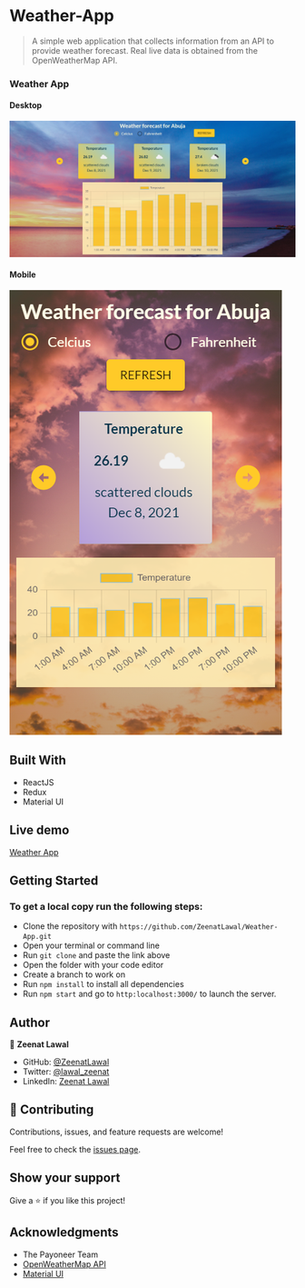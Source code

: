 # Weather-App
> A simple web application that collects information from an API to provide weather forecast. Real live data is obtained from the OpenWeatherMap API.

### Weather App
#### Desktop
![screenshot](./src/assets/desktop.png)

#### Mobile
![screenshot](./src/assets/mobile.png)

## Built With

- ReactJS
- Redux
- Material UI

## Live demo

[Weather App]()

## Getting Started

### To get a local copy run the following steps:

- Clone the repository with `https://github.com/ZeenatLawal/Weather-App.git`
- Open your terminal or command line
- Run `git clone` and paste the link above
- Open the folder with your code editor
- Create a branch to work on
- Run `npm install` to install all dependencies
- Run `npm start` and go to `http:localhost:3000/` to launch the server.

## Author

👤 **Zeenat Lawal**

- GitHub: [@ZeenatLawal](https://github.com/ZeenatLawal)
- Twitter: [@lawal_zeenat](https://twitter.com/lawal_zeenat)
- LinkedIn: [Zeenat Lawal](https://www.linkedin.com/in/zeenatlawal/)

## 🤝 Contributing

Contributions, issues, and feature requests are welcome!

Feel free to check the [issues page](https://github.com/ZeenatLawal/Weather-App/issues).

## Show your support

Give a ⭐️ if you like this project!

## Acknowledgments

- The Payoneer Team
- [OpenWeatherMap API](https://openweathermap.org/api)
- [Material UI](https://material-ui.com/)
